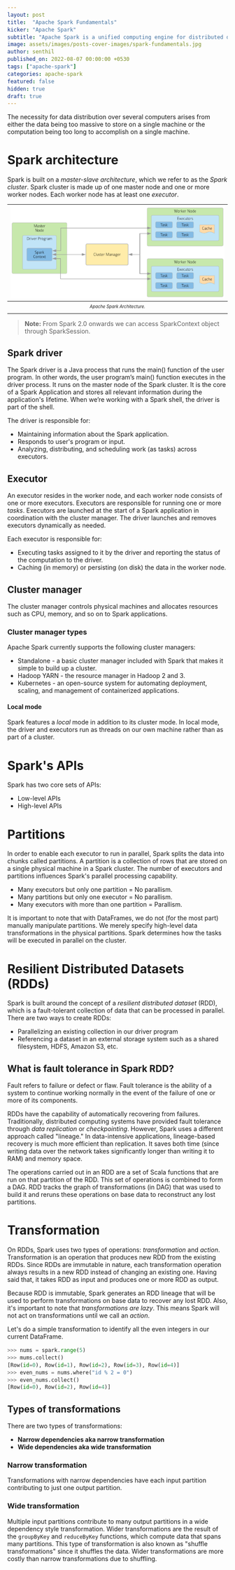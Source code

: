 ```yaml
---
layout: post
title:  "Apache Spark Fundamentals"
kicker: "Apache Spark"
subtitle: "Apache Spark is a unified computing engine for distributed data processing and it has become the de facto tool for any developer or data scientist interested in big data."
image: assets/images/posts-cover-images/spark-fundamentals.jpg
author: senthil
published_on: 2022-08-07 00:00:00 +0530
tags: ["apache-spark"]
categories: apache-spark
featured: false
hidden: true
draft: true
---
```


The necessity for data distribution over several computers arises from either the data being too massive to store on a single machine or the computation being too long to accomplish on a single machine.

# Spark architecture

Spark is built on a *master-slave architecture*, which we refer to as the *Spark cluster*. Spark cluster is made up of one master node and one or more worker nodes. Each worker node has at least one *executor*.

|![Spark Architecture](/assets/images/posts/spark-architecture.png)|
|:-:|
|<sub><sup>*Apache Spark Architecture.*</sup></sub>|<br/><br/>

> **Note:** From Spark 2.0 onwards we can access SparkContext object through SparkSession.

## Spark driver
The Spark driver is a Java process that runs the main() function of the user program. In other words, the user program’s main() function executes in the driver process. It runs on the master node of the Spark cluster. It is the core of a Spark Application and stores all relevant information during the application's lifetime. When we’re working with a Spark shell, the driver is part of the shell.

The driver is responsible for:
- Maintaining information about the Spark application.
- Responds to user's program or input.
- Analyzing, distributing, and scheduling work (as tasks) across executors.

## Executor

An executor resides in the worker node, and each worker node consists of one or more executors. Executors are responsible for running one or more *tasks*. Executors are launched at the start of a Spark application in coordination with the cluster manager. The driver launches and removes executors dynamically as needed.

Each executor is responsible for:
- Executing tasks assigned to it by the driver and reporting the status of the computation to the driver.
- Caching (in memory) or persisting (on disk) the data in the worker node.

## Cluster manager

The cluster manager controls physical machines and allocates resources such as CPU, memory, and so on to Spark applications.

### Cluster manager types

Apache Spark currently supports the following cluster managers:
- Standalone - a basic cluster manager included with Spark that makes it simple to build up a cluster.
- Hadoop YARN - the resource manager in Hadoop 2 and 3.
- Kubernetes - an open-source system for automating deployment, scaling, and management of containerized applications.

#### Local mode

Spark features a *local* mode in addition to its cluster mode. In local mode, the driver and executors run as threads on our own machine rather than as part of a cluster.

# Spark's APIs

Spark has two core sets of APIs:
- Low-level APIs
- High-level APIs

# Partitions

In order to enable each executor to run in parallel, Spark splits the data into chunks called partitions. A partition is a collection of rows that are stored on a single physical machine in a Spark cluster. The number of executors and partitions influences Spark's parallel processing capability.

- Many executors but only one partition = No parallism.
- Many partitions but only one executor = No parallism.
- Many executors with more than one partition = Parallism.

It is important to note that with DataFrames, we do not (for the most part) manually manipulate partitions. We merely specify high-level data transformations in the physical partitions. Spark determines how the tasks will be executed in parallel on the cluster.

# Resilient Distributed Datasets (RDDs)

Spark is built around the concept of a *resilient distributed dataset* (RDD), which is a fault-tolerant collection of data that can be processed in parallel. There are two ways to create RDDs:
- Parallelizing an existing collection in our driver program
- Referencing a dataset in an external storage system such as a shared filesystem, HDFS, Amazon S3, etc.

## What is fault tolerance in Spark RDD?

Fault refers to failure or defect or flaw. Fault tolerance is the ability of a system to continue working normally in the event of the failure of one or more of its components.

RDDs have the capability of automatically recovering from failures. Traditionally, distributed computing systems have provided fault tolerance through *data replication* or *checkpointing*. However, Spark uses a different approach called "lineage." In data-intensive applications, lineage-based recovery is much more efficient than replication. It saves both time (since writing data over the network takes significantly longer than writing it to RAM) and memory space.

The operations carried out in an RDD are a set of Scala functions that are run on that partition of the RDD. This set of operations is combined to form a DAG. RDD tracks the graph of transformations (in DAG) that was used to build it and reruns these operations on base data to reconstruct any lost partitions.

# Transformation

On RDDs, Spark uses two types of operations: *transformation* and *action*. Transformation is an operation that produces new RDD from the existing RDDs. Since RDDs are immutable in nature, each transformation operation always results in a new RDD instead of changing an existing one. Having said that, it takes RDD as input and produces one or more RDD as output.

Because RDD is immutable, Spark generates an RDD lineage that will be used to perform transformations on base data to recover any lost RDD. Also, it's important to note that *transformations are lazy*. This means Spark will not act on transformations until we call an *action*.

Let's do a simple transformation to identify all the even integers in our current DataFrame.

```python
>>> nums = spark.range(5)
>>> mums.collect()
[Row(id=0), Row(id=1), Row(id=2), Row(id=3), Row(id=4)]
>>> even_nums = nums.where("id % 2 = 0")
>>> even_nums.collect()
[Row(id=0), Row(id=2), Row(id=4)]
```

## Types of transformations

There are two types of transformations:

- **Narrow dependencies aka narrow transformation**
- **Wide dependencies aka wide transformation**

### Narrow transformation

Transformations with narrow dependencies have each input partition contributing to just one output partition.

### Wide transformation

Multiple input partitions contribute to many output partitions in a wide dependency style transformation. Wider transformations are the result of the `groupByKey` and `reduceByKey` functions, which compute data that spans many partitions. This type of transformation is also known as "shuffle transformations" since it shuffles the data. Wider transformations are more costly than narrow transformations due to shuffling.